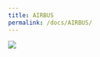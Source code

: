 ```yaml
---
title: AIRBUS
permalink: /docs/AIRBUS/
---
```



<img src="https://www.nomanland.tech/assets/img/AIRBUS.jpg">